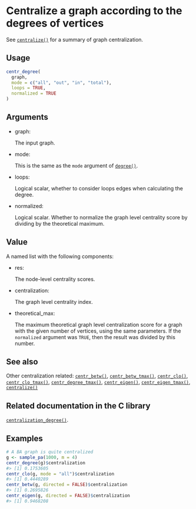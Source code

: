 # Centralize a graph according to the degrees of vertices

See [`centralize()`](https://r.igraph.org/reference/centralize.md) for a
summary of graph centralization.

## Usage

``` r
centr_degree(
  graph,
  mode = c("all", "out", "in", "total"),
  loops = TRUE,
  normalized = TRUE
)
```

## Arguments

- graph:

  The input graph.

- mode:

  This is the same as the `mode` argument of
  [`degree()`](https://r.igraph.org/reference/degree.md).

- loops:

  Logical scalar, whether to consider loops edges when calculating the
  degree.

- normalized:

  Logical scalar. Whether to normalize the graph level centrality score
  by dividing by the theoretical maximum.

## Value

A named list with the following components:

- res:

  The node-level centrality scores.

- centralization:

  The graph level centrality index.

- theoretical_max:

  The maximum theoretical graph level centralization score for a graph
  with the given number of vertices, using the same parameters. If the
  `normalized` argument was `TRUE`, then the result was divided by this
  number.

## See also

Other centralization related:
[`centr_betw()`](https://r.igraph.org/reference/centr_betw.md),
[`centr_betw_tmax()`](https://r.igraph.org/reference/centr_betw_tmax.md),
[`centr_clo()`](https://r.igraph.org/reference/centr_clo.md),
[`centr_clo_tmax()`](https://r.igraph.org/reference/centr_clo_tmax.md),
[`centr_degree_tmax()`](https://r.igraph.org/reference/centr_degree_tmax.md),
[`centr_eigen()`](https://r.igraph.org/reference/centr_eigen.md),
[`centr_eigen_tmax()`](https://r.igraph.org/reference/centr_eigen_tmax.md),
[`centralize()`](https://r.igraph.org/reference/centralize.md)

## Related documentation in the C library

[`centralization_degree()`](https://igraph.org/c/html/latest/igraph-Structural.html#igraph_centralization_degree).

## Examples

``` r
# A BA graph is quite centralized
g <- sample_pa(1000, m = 4)
centr_degree(g)$centralization
#> [1] 0.1753605
centr_clo(g, mode = "all")$centralization
#> [1] 0.4440289
centr_betw(g, directed = FALSE)$centralization
#> [1] 0.2695826
centr_eigen(g, directed = FALSE)$centralization
#> [1] 0.9468208
```
